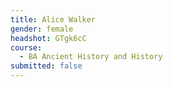 ```yaml
---
title: Alice Walker
gender: female
headshot: GTgk6cC
course:
  - BA Ancient History and History
submitted: false
---
```


